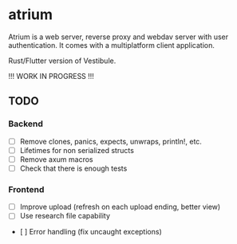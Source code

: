 # atrium

Atrium is a web server, reverse proxy and webdav server with user authentication. It comes with a multiplatform client application.

Rust/Flutter version of Vestibule.

!!! WORK IN PROGRESS !!!

## TODO

### Backend

- [ ] Remove clones, panics, expects, unwraps, println!, etc.
- [ ] Lifetimes for non serialized structs
- [ ] Remove axum macros
- [ ] Check that there is enough tests

### Frontend

- [ ] Improve upload (refresh on each upload ending, better view)
- [ ] Use research file capability
- [ ] Error handling (fix uncaught exceptions)
